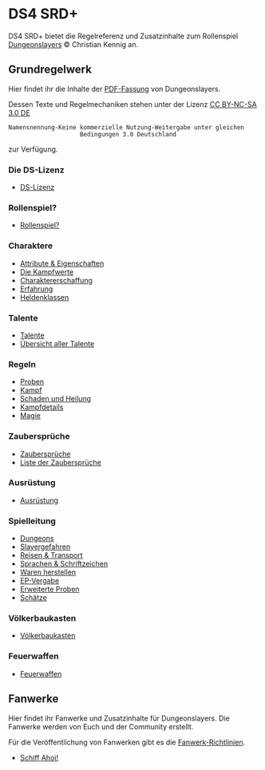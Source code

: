 # DS4 SRD+

DS4 SRD+ bietet die Regelreferenz und Zusatzinhalte zum Rollenspiel [Dungeonslayers](https://www.dungeonslayers.net) © Christian Kennig an.

## Grundregelwerk

Hier findet ihr die Inhalte der [PDF-Fassung](https://www.dungeonslayers.net/produkte/dungeonslayers-grundregelwerk/) von Dungeonslayers.

Dessen Texte und Regelmechaniken stehen unter der Lizenz [CC BY-NC-SA 3.0 DE](http://creativecommons.org/licenses/by-nc-sa/3.0/de/)

    Namensnennung-Keine kommerzielle Nutzung-Weitergabe unter gleichen
                        Bedingungen 3.0 Deutschland

zur Verfügung.

### Die DS-Lizenz

- [DS-Lizenz](grw/ds-lizenz.md)

### Rollenspiel?

- [Rollenspiel?](grw/rollenspiel.md)

### Charaktere

- [Attribute & Eigenschaften](grw/charaktere-attribute-eigenschaften.md)
- [Die Kampfwerte](grw/charaktere-attribute-eigenschaften.md#DIE%20KAMPFWERTE)
- [Charaktererschaffung](grw/charaktere-charaktererschaffung.md)
- [Erfahrung](grw/charaktere-erfahrung.md)
- [Heldenklassen](grw/charaktere-heldenklassen.md)

### Talente

- [Talente](grw/talente.md)
- [Übersicht aller Talente](index-talente.md)

### Regeln

- [Proben](grw/regeln-proben.md)
- [Kampf](grw/regeln-kampf.md)
- [Schaden und Heilung](grw/regeln-schaden-heilung.md)
- [Kampfdetails](grw/regeln-kampfdetails.md)
- [Magie](grw/regeln-magie.md)

### Zaubersprüche

- [Zaubersprüche](grw/zaubersprueche.md)
- [Liste der Zaubersprüche](index-zauber.md)

### Ausrüstung

- [Ausrüstung](grw/ausruestung.md)

### Spielleitung

- [Dungeons](grw/spielleitung-dungeons.md)
- [Slayergefahren](grw/spielleitung-slayergefahren.md)
- [Reisen & Transport](grw/spielleitung-reisen-transport.md)
- [Sprachen & Schriftzeichen](grw/spielleitung-sprachen-ep-vergabe.md)
- [Waren herstellen](grw/spielleitung-waren-herstellen.md)
- [EP-Vergabe](grw/spielleitung-sprachen-ep-vergabe.md#EP-VERGABE)
- [Erweiterte Proben](grw/spielleitung-erweiterte-proben.md)
- [Schätze](grw/spielleitung-schaetze.md)

### Völkerbaukasten

- [Völkerbaukasten](grw/voelkerbaukasten.md)

### Feuerwaffen

- [Feuerwaffen](grw/feuerwaffen.md)

## Fanwerke

Hier findet ihr Fanwerke und Zusatzinhalte für Dungeonslayers. Die Fanwerke werden von Euch und der Community erstellt. 

Für die Veröffentlichung von Fanwerken gibt es die [Fanwerk-Richtlinien](https://www.dungeonslayers.net/fanwerk-richtlinien/).

- [Schiff Ahoi!](schiff-ahoi/schiff-ahoi.md)
